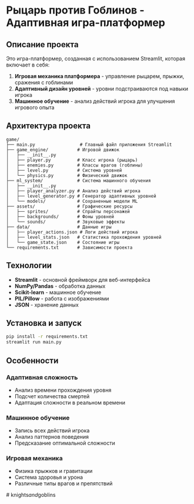 # Рыцарь против Гоблинов - Адаптивная игра-платформер

## Описание проекта

Это игра-платформер, созданная с использованием Streamlit, которая включает в себя:

1. **Игровая механика платформера** - управление рыцарем, прыжки, сражения с гоблинами
2. **Адаптивный дизайн уровней** - уровни подстраиваются под навыки игрока
3. **Машинное обучение** - анализ действий игрока для улучшения игрового опыта

## Архитектура проекта

```
game/
├── main.py                 # Главный файл приложения Streamlit
├── game_engine/           # Игровой движок
│   ├── __init__.py
│   ├── player.py          # Класс игрока (рыцарь)
│   ├── enemies.py         # Классы врагов (гоблины)
│   ├── level.py           # Система уровней
│   └── physics.py         # Физический движок
├── ml_system/             # Система машинного обучения
│   ├── __init__.py
│   ├── player_analyzer.py # Анализ действий игрока
│   ├── level_generator.py # Генератор адаптивных уровней
│   └── models/            # Сохраненные модели ML
├── assets/                # Графические ресурсы
│   ├── sprites/           # Спрайты персонажей
│   ├── backgrounds/       # Фоны уровней
│   └── sounds/            # Звуковые эффекты
├── data/                  # Данные игры
│   ├── player_actions.json # Логи действий игрока
│   ├── level_stats.json   # Статистика прохождения уровней
│   └── game_state.json    # Состояние игры
└── requirements.txt       # Зависимости проекта
```

## Технологии

- **Streamlit** - основной фреймворк для веб-интерфейса
- **NumPy/Pandas** - обработка данных
- **Scikit-learn** - машинное обучение
- **PIL/Pillow** - работа с изображениями
- **JSON** - хранение данных

## Установка и запуск

```bash
pip install -r requirements.txt
streamlit run main.py
```

## Особенности

### Адаптивная сложность
- Анализ времени прохождения уровня
- Подсчет количества смертей
- Адаптация сложности в реальном времени

### Машинное обучение
- Запись всех действий игрока
- Анализ паттернов поведения
- Предсказание оптимальной сложности

### Игровая механика
- Физика прыжков и гравитации
- Система здоровья и урона
- Различные типы врагов и препятствий

#   k n i g h t s _ a n d _ g o b l i n s  
 